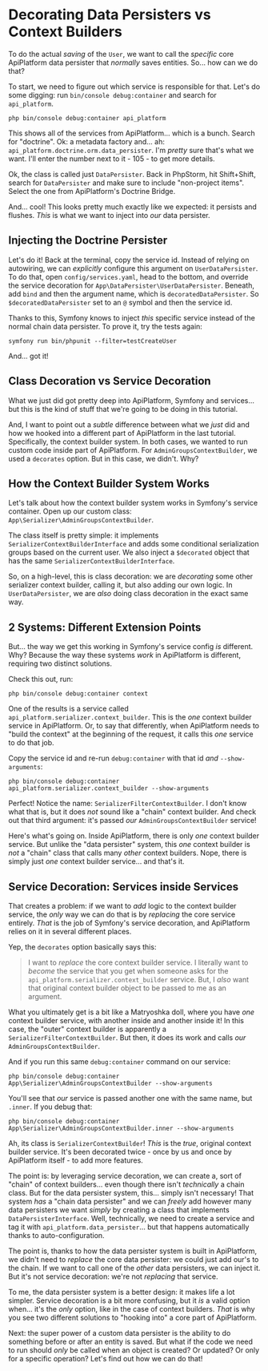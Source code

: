 # Decorating Data Persisters vs Context Builders

To do the actual *saving* of the `User`, we want to call the *specific* core
ApiPlatform data persister that *normally* saves entities. So... how can we do that?

To start, we need to figure out which service is responsible for that. Let's
do some digging: run `bin/console debug:container` and search for `api_platform`.

```terminal-silent
php bin/console debug:container api_platform
```

This shows all of the services from ApiPlatform... which is a bunch. Search
for "doctrine". Ok: a metadata factory and... ah:
`api_platform.doctrine.orm.data_persister`. I'm *pretty* sure that's what we want.
I'll enter the number next to it - 105 - to get more details.

Ok, the class is called just `DataPersister`. Back in PhpStorm, hit
Shift+Shift, search for `DataPersister` and make sure to include "non-project items".
Select the one from ApiPlatform's Doctrine Bridge.

And... cool! This looks pretty much exactly like we expected: it persists and
flushes. *This* is what we want to inject into *our* data persister.

## Injecting the Doctrine Persister

Let's do it! Back at the terminal, copy the service id. Instead of relying on
autowiring, we can *explicitly* configure this argument on `UserDataPersister`.
To do that, open `config/services.yaml`, head to the bottom, and override the
service decoration for `App\DataPersister\UserDataPersister`. Beneath, add `bind`
and then the argument name, which is `decoratedDataPersister`. So
`$decoratedDataPersister` set to an `@` symbol and then the service id.

Thanks to this, Symfony knows to inject *this* specific service instead of the
normal chain data persister. To prove it, try the tests again:

```terminal
symfony run bin/phpunit --filter=testCreateUser
```

And... got it!

## Class Decoration vs Service Decoration

What we just did got pretty deep into ApiPlatform, Symfony and services... but
this is the kind of stuff that we're going to be doing in this tutorial.

And, I want to point out a *subtle* difference between what we *just* did and
how we hooked into a different part of ApiPlatform in the last tutorial. Specifically,
the context builder system. In both cases, we wanted to run custom code
inside part of ApiPlatform. For `AdminGroupsContextBuilder`, we used a
`decorates` option. But in this case, we didn't. Why?

## How the Context Builder System Works

Let's talk about how the context builder system works in Symfony's
service container. Open up our custom class: `App\Serializer\AdminGroupsContextBuilder`.

The class itself is pretty simple: it implements `SerializerContextBuilderInterface`
and adds some conditional serialization groups based on the current user. We also
inject a `$decorated` object that has the same `SerializerContextBuilderInterface`.

So, on a high-level, this is class decoration: we are *decorating* some other
serializer context builder, calling it, but also adding our own logic. In
`UserDataPersister`, we are *also* doing class decoration in the exact same
way.

## 2 Systems: Different Extension Points

But... the way we get this working in Symfony's service config *is*
different. Why? Because the way these systems *work* in ApiPlatform is different,
requiring two distinct solutions.

Check this out, run:

```terminal
php bin/console debug:container context
```

One of the results is a service called `api_platform.serializer.context_builder`.
This is the *one* context builder service in ApiPlatform. Or, to say that differently,
when ApiPlatform needs to "build the context" at the beginning of the request,
it calls this *one* service to do that job.

Copy the service id and re-run `debug:container` with that id *and*
`--show-arguments`:

```terminal-silent
php bin/console debug:container api_platform.serializer.context_builder --show-arguments
```

Perfect! Notice the name: `SerializerFilterContextBuilder`. I don't know what
that is, but it does *not* sound like a "chain" context builder. And check out
that third argument: it's passed *our* `AdminGroupsContextBuilder` service!

Here's what's going on. Inside ApiPlatform, there is only *one* context builder
service. But unlike the "data persister" system, this *one* context builder is
*not* a "chain" class that calls many *other* context builders. Nope, there is
simply just *one* context builder service... and that's it.

## Service Decoration: Services inside Services

That creates a problem: if we want to *add* logic to the context builder
service, the *only* way we can do that is by *replacing* the core service entirely.
*That* is the job of Symfony's service decoration, and ApiPlatform relies on it in
several different places.

Yep, the `decorates` option basically says this:

> I want to *replace* the core context builder service. I literally want to
> *become* the service that you get when someone asks for the
> `api_platform.serializer.context_builder` service. But, I *also* want that
> original context builder object to be passed to me as an argument.

What you ultimately get is a bit like a Matryoshka doll, where you
have *one* context builder service, with another inside and another inside it!
In this case, the "outer" context builder is apparently a
`SerializerFilterContextBuilder`. But then, it does its work and calls *our*
`AdminGroupsContextBuilder`.

And if you run this same `debug:container` command on our service:

```terminal-silent
php bin/console debug:container App\Serializer\AdminGroupsContextBuilder --show-arguments
```

You'll see that *our* service is passed another one with the same name, but `.inner`.
If you debug that:

```terminal-silent
php bin/console debug:container App\Serializer\AdminGroupsContextBuilder.inner --show-arguments
```

Ah, its class is `SerializerContextBuilder`! *This* is the *true*, original context
builder service. It's been decorated twice - once by us and once by ApiPlatform
itself - to add more features.

The point is: by leveraging service decoration, we can create a, sort of "chain"
of context builders... even though there isn't *technically* a chain class.
But for the data persister system, this... simply isn't necessary! That system
*has* a "chain data persister" and we can *freely* add however many data persisters
we want *simply* by creating a class that implements `DataPersisterInterface`.
Well, technically, we need to create a service and tag it with
`api_platform.data_persister`... but that happens automatically thanks to
auto-configuration.

The point is, thanks to how the data persister system is built in ApiPlatform,
we didn't need to *replace* the core data persister: we could just add our's to
the chain. If we want to call one of the *other* data persisters, we can inject it.
But it's not service decoration: we're not *replacing* that service.

To me, the data persister system is a better design: it makes life a lot simpler.
Service decoration is a bit more confusing, but it *is* a valid option when...
it's the *only* option, like in the case of context builders. *That* is why
you see two different solutions to "hooking into" a core part of ApiPlatform.

Next: the super power of a custom data persister is the ability to do something
before or after an entity is saved. But what if the code we need to run should
*only* be called when an object is created? Or updated? Or only for a specific
operation? Let's find out how we can do that!
